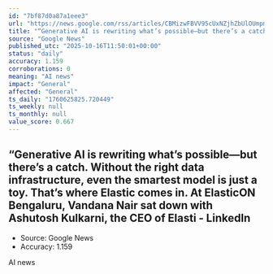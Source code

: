 ```yaml
---
id: "7bf87d0a87a1eee3"
url: "https://news.google.com/rss/articles/CBMizwFBVV95cUxNZjhZbUlOUmpmelE3QjJVZTFPME9rUlk0RVFUdHoxSXl0VnBkNjM2TGswWGpJY2tJSTZzSTgxamVsSllacXk3b3VJWXFtQkhNblRrR1NHdjBuYUtDNUpjRHdoSXNrSlU2MzFHQ2Z1RWdGazB5Rl9sb1dPLTN1Rl9tQlZicEpKWThwd29oZC1SR1N1S29tMmVUNmJCV25EZnZ4aENkUUx4VWs2N0VBQVFVeUxwQmszbmlBd2RqT0h5cG1BZ1pMSTRRXzhkcDdhWVU?oc=5"
title: "“Generative AI is rewriting what’s possible—but there’s a catch. Without the right data infrastructure, even the smartest model is just a toy. That’s where Elastic comes in. At ElasticON Bengaluru, Vandana Nair sat down with Ashutosh Kulkarni, the CEO of Elasti - LinkedIn"
source: "Google News"
published_utc: "2025-10-16T11:50:01+00:00"
status: "daily"
accuracy: 1.159
corroborations: 0
meaning: "AI news"
impact: "General"
affected: "General"
ts_daily: "1760625825.720449"
ts_weekly: null
ts_monthly: null
value_score: 0.667
---
```

## “Generative AI is rewriting what’s possible—but there’s a catch. Without the right data infrastructure, even the smartest model is just a toy. That’s where Elastic comes in. At ElasticON Bengaluru, Vandana Nair sat down with Ashutosh Kulkarni, the CEO of Elasti - LinkedIn

- Source: Google News
- Accuracy: 1.159

AI news
